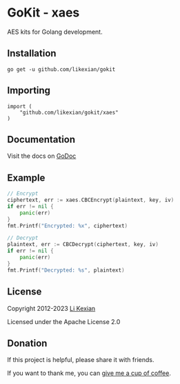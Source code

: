 # GoKit - xaes

AES kits for Golang development.

## Installation

    go get -u github.com/likexian/gokit

## Importing

    import (
        "github.com/likexian/gokit/xaes"
    )

## Documentation

Visit the docs on [GoDoc](https://godoc.org/github.com/likexian/gokit/xaes)

## Example

```go
// Encrypt
ciphertext, err := xaes.CBCEncrypt(plaintext, key, iv)
if err != nil {
    panic(err)
}
fmt.Printf("Encrypted: %x", ciphertext)

// Decrypt
plaintext, err := CBCDecrypt(ciphertext, key, iv)
if err != nil {
    panic(err)
}
fmt.Printf("Decrypted: %s", plaintext)
```

## License

Copyright 2012-2023 [Li Kexian](https://www.likexian.com/)

Licensed under the Apache License 2.0

## Donation

If this project is helpful, please share it with friends.

If you want to thank me, you can [give me a cup of coffee](https://www.likexian.com/donate/).

